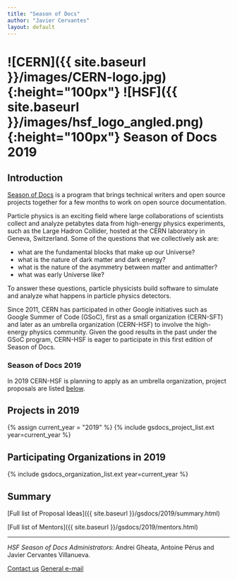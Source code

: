 ```yaml
---
title: "Season of Docs"
author: "Javier Cervantes"
layout: default
---
```


# ![CERN]({{ site.baseurl }}/images/CERN-logo.jpg){:height="100px"} ![HSF]({{ site.baseurl }}/images/hsf_logo_angled.png){:height="100px"} Season of Docs 2019

## Introduction

[Season of Docs](https://developers.google.com/season-of-docs/) is a program that brings technical writers and open source projects together for a few months to work on open source documentation.

Particle physics is an exciting field where large collaborations of scientists collect
and analyze petabytes data from high-energy physics experiments, such as the Large Hadron Collider,
hosted at the CERN laboratory in Geneva, Switzerland.
Some of the questions that we collectively ask are:

- what are the fundamental blocks that make up our Universe?
- what is the nature of dark matter and dark energy?
- what is the nature of the asymmetry between matter and antimatter?
- what was early Universe like?

To answer these questions, particle physicists build software to simulate and analyze what happens in particle physics detectors.

Since 2011, CERN has participated in other Google initiatives such as Google Summer of Code (GSoC), first as a small organization (CERN-SFT) and later as an umbrella organization (CERN-HSF) to involve the high-energy physics community. Given the good results in the past under the GSoC program, CERN-HSF is eager to participate in this first edition of Season of Docs.


### Season of Docs 2019

In 2019 CERN-HSF is planning to apply as an umbrella organization, project proposals are listed [below](#projects-in-2019).


## Projects in 2019

{% assign current_year = "2019" %}
{% include gsdocs_project_list.ext year=current_year %}

## Participating Organizations in 2019

{% include gsdocs_organization_list.ext year=current_year %}

## Summary

[Full list of Proposal Ideas]({{ site.baseurl }}/gsdocs/2019/summary.html)

[Full list of Mentors]({{ site.baseurl }}/gsdocs/2019/mentors.html)

---

*HSF Season of Docs Administrators*: Andrei Gheata, Antoine Pérus and Javier Cervantes Villanueva.

[Contact us](mailto:hsf-gsdocs-admin@googlegroups.com)
[General e-mail](mailto:hep-software-foundation-google-season-of-docs@googlegroups.com)
